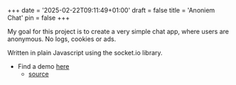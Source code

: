 +++
date = '2025-02-22T09:11:49+01:00'
draft = false
title = 'Anoniem Chat'
pin = false
+++

My goal for this project is to create a very simple chat app, where users are anonymous. No logs, cookies or ads.

Written in plain Javascript using the socket.io library.

- Find a demo [here](https://anoniem.chat)
  - [source](https://github.com/mmcvuur/Anoniem-Chat)

